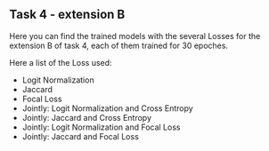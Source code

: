 ## Task 4 - extension B

Here you can find the trained models with the several Losses for the extension B of task 4, each of them trained for 30 epoches.

Here a list of the Loss used:
- Logit Normalization 
- Jaccard
- Focal Loss
- Jointly: Logit Normalization and Cross Entropy
- Jointly: Jaccard and Cross Entropy
- Jointly: Logit Normalization and Focal Loss
- Jointly: Jaccard and Focal Loss
